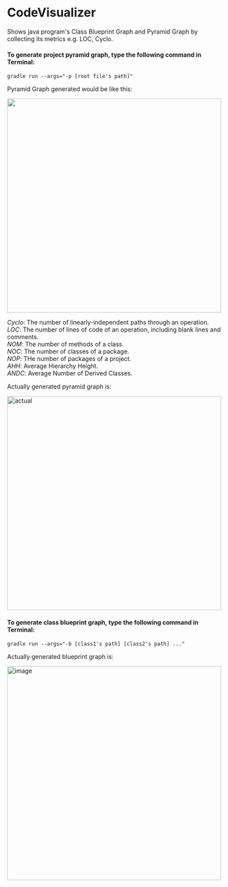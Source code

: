 # CodeVisualizer
Shows java program's Class Blueprint Graph and Pyramid Graph by collecting its metrics e.g. LOC, Cyclo.

#### To generate project pyramid graph, type the following command in Terminal:

`gradle run --args="-p [root file's path]"`

Pyramid Graph generated would be like this:

<img src="https://user-images.githubusercontent.com/85107247/205480932-2a6e2092-e510-4acb-af3d-627b524ee238.png" width="500px">

*Cyclo*: The number of linearly-independent paths through an operation.  
*LOC*: The number of lines of code of an operation, including blank lines and comments.  
*NOM*: The number of methods of a class.  
*NOC*: The number of classes of a package.  
*NOP*: THe number of packages of a project.  
*AHH*: Average Hierarchy Height.  
*ANDC*: Average Number of Derived Classes.  


Actually generated pyramid graph is:

<img width="500" alt="actual" src="https://user-images.githubusercontent.com/85107247/205481902-6dc73d66-6412-4144-b6f5-08a3b2df3649.png">

#### To generate class blueprint graph, type the following command in Terminal:

`gradle run --args="-b [class1's path] [class2's path] ..."`

Actually generated blueprint graph is:

<img width="500" alt="image" src="https://user-images.githubusercontent.com/85107247/205482993-6b0e1ed1-c566-4ffa-a3cc-66426eea2579.png">



